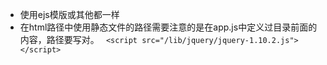 - 使用ejs模版或其他都一样
- 在html路径中使用静态文件的路径需要注意的是在app.js中定义过目录前面的内容，路径要写对。
       ` <script src="/lib/jquery/jquery-1.10.2.js"></script>`

